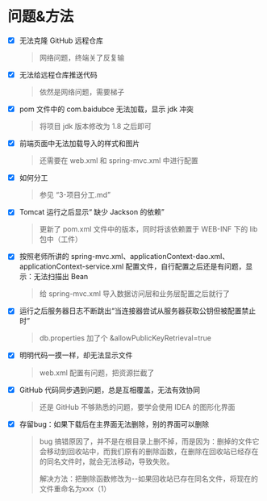 # 问题&方法

- [x] 无法克隆 GitHub 远程仓库

  > 网络问题，终端关了反复输

- [x] 无法给远程仓库推送代码

  > 依然是网络问题，需要梯子

- [x] pom 文件中的 com.baidubce 无法加载，显示 jdk 冲突

  > 将项目 jdk 版本修改为 1.8 之后即可

- [x] 前端页面中无法加载导入的样式和图片

  > 还需要在 web.xml 和 spring-mvc.xml 中进行配置

- [x] 如何分工

  > 参见 “3-项目分工.md”
  
- [x] Tomcat 运行之后显示“ 缺少 Jackson 的依赖”

  > 更新了 pom.xml 文件中的版本，同时将该依赖置于 WEB-INF 下的 lib 包中（工件）
  
- [x] 按照老师所讲的 spring-mvc.xml、applicationContext-dao.xml、applicationContext-service.xml 配置文件，自行配置之后还是有问题，显示：无法扫描出 Bean 

  > 给 spring-mvc.xml 导入数据访问层和业务层配置之后就行了
  
- [x] 运行之后服务器日志不断跳出“当连接器尝试从服务器获取公钥但被配置禁止时”

  > db.properties 加了个 &allowPublicKeyRetrieval=true
  
- [x] 明明代码一摸一样，却无法显示文件

  > web.xml 配置有问题，把资源拦截了
  
- [x] GitHub 代码同步遇到问题，总是互相覆盖，无法有效协同

  > 还是 GitHub 不够熟悉的问题，要学会使用 IDEA 的图形化界面

- [x] 存留bug：如果下载后在主界面无法删除，别的界面可以删除

  > bug 搞错原因了，并不是在根目录上删不掉，而是因为：删掉的文件它会移动到回收站中，而我们原有的删除函数，在删除在回收站已经存在的同名文件时，就会无法移动，导致失败。
  >
  > 解决方法：把删除函数修改为--如果回收站已存在同名文件，将现在的文件重命名为xxx（1）